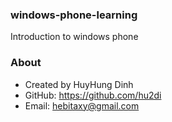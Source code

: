### windows-phone-learning
Introduction to windows phone

### About
- Created by HuyHung Dinh
- GitHub: https://github.com/hu2di
- Email: hebitaxy@gmail.com
